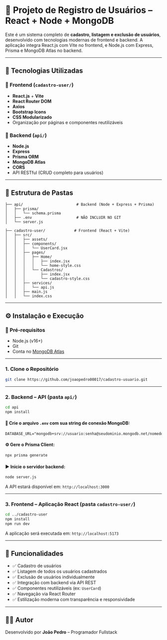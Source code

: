 
# 🧾 Projeto de Registro de Usuários – React + Node + MongoDB

Este é um sistema completo de **cadastro, listagem e exclusão de usuários**, desenvolvido com tecnologias modernas de frontend e backend. A aplicação integra React.js com Vite no frontend, e Node.js com Express, Prisma e MongoDB Atlas no backend.

---

## 🚀 Tecnologias Utilizadas

### 🔷 Frontend (`cadastro-user/`)
- **React.js** + **Vite**
- **React Router DOM**
- **Axios**
- **Bootstrap Icons**
- **CSS Modularizado**
- Organização por páginas e componentes reutilizáveis

### 🔶 Backend (`api/`)
- **Node.js**
- **Express**
- **Prisma ORM**
- **MongoDB Atlas**
- **CORS**
- API RESTful (CRUD completo para usuários)

---

## 📁 Estrutura de Pastas

```
├── api/                        # Backend (Node + Express + Prisma)
│   ├── prisma/
│   │   └── schema.prisma
│   ├── .env                    # NÃO INCLUIR NO GIT
│   └── server.js

├── cadastro-user/             # Frontend (React + Vite)
│   ├── src/
│   │   ├── assets/
│   │   ├── components/
│   │   │   └── UserCard.jsx
│   │   ├── pages/
│   │   │   ├── Home/
│   │   │   │   ├── index.jsx
│   │   │   │   └── home-style.css
│   │   │   └── Cadastros/
│   │   │       ├── index.jsx
│   │   │       └── cadastro-style.css
│   │   ├── services/
│   │   │   └── api.js
│   │   ├── main.js
│   │   └── index.css
```

---

## ⚙️ Instalação e Execução

### 🔧 Pré-requisitos
- Node.js (v16+)
- Git
- Conta no [MongoDB Atlas](https://www.mongodb.com/cloud/atlas)

---

### 1. Clone o Repositório

```bash
git clone https://github.com/joaopedro00017/cadastro-usuario.git
```

---

### 2. Backend – API (pasta `api/`)

```bash
cd api
npm install
```

#### 📂 Crie o arquivo `.env` com sua string de conexão MongoDB:

```env
DATABASE_URL="mongodb+srv://usuario:senha@seudominio.mongodb.net/nomedobanco"
```

#### ⚙️ Gere o Prisma Client:

```bash
npx prisma generate
```

#### ▶️ Inicie o servidor backend:

```bash
node server.js
```

A API estará disponível em: `http://localhost:3000`

---

### 3. Frontend – Aplicação React (pasta `cadastro-user/`)

```bash
cd ../cadastro-user
npm install
npm run dev
```

A aplicação será executada em: `http://localhost:5173`

---

## 📌 Funcionalidades

- ✅ Cadastro de usuários
- ✅ Listagem de todos os usuários cadastrados
- ✅ Exclusão de usuários individualmente
- ✅ Integração com backend via API REST
- ✅ Componentes reutilizáveis (ex: `UserCard`)
- ✅ Navegação via React Router
- ✅ Estilização moderna com transparência e responsividade

---

## 🧑‍💻 Autor

Desenvolvido por **João Pedro** – Programador Fullstack
